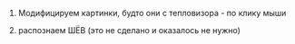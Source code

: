 1. Модифицируем картинки, будто они с тепловизора - по клику мыши

2. распознаем ШЁВ (это не сделано и оказалось не нужно)
